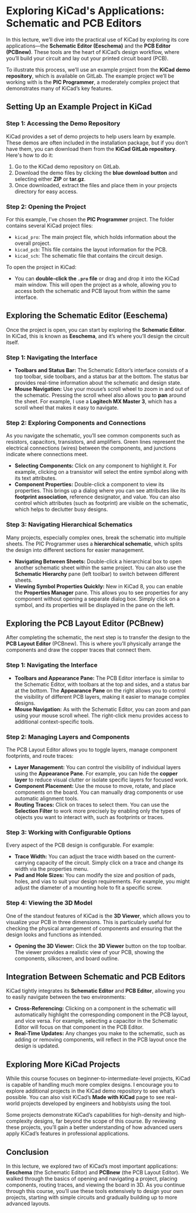 # Exploring KiCad's Applications: Schematic and PCB Editors

In this lecture, we’ll dive into the practical use of KiCad by exploring its core applications—the **Schematic Editor (Eeschema)** and the **PCB Editor (PCBnew)**. These tools are the heart of KiCad’s design workflow, where you’ll build your circuit and lay out your printed circuit board (PCB).

To illustrate this process, we’ll use an example project from the **KiCad demo repository**, which is available on GitLab. The example project we’ll be working with is the **PIC Programmer**, a moderately complex project that demonstrates many of KiCad’s key features.

## Setting Up an Example Project in KiCad

### Step 1: Accessing the Demo Repository

KiCad provides a set of demo projects to help users learn by example. These demos are often included in the installation package, but if you don’t have them, you can download them from the **KiCad GitLab repository**. Here's how to do it:
1. Go to the KiCad demo repository on GitLab.
2. Download the demo files by clicking the **blue download button** and selecting either **ZIP** or **tar.gz**.
3. Once downloaded, extract the files and place them in your projects directory for easy access.

### Step 2: Opening the Project

For this example, I’ve chosen the **PIC Programmer** project. The folder contains several KiCad project files:
- `kicad_pro`: The main project file, which holds information about the overall project.
- `kicad_pcb`: This file contains the layout information for the PCB.
- `kicad_sch`: The schematic file that contains the circuit design.

To open the project in KiCad:
- You can **double-click the `.pro` file** or drag and drop it into the KiCad main window. This will open the project as a whole, allowing you to access both the schematic and PCB layout from within the same interface.



## Exploring the Schematic Editor (Eeschema)

Once the project is open, you can start by exploring the **Schematic Editor**. In KiCad, this is known as **Eeschema**, and it’s where you’ll design the circuit itself.

### Step 1: Navigating the Interface

- **Toolbars and Status Bar:** The Schematic Editor’s interface consists of a top toolbar, side toolbars, and a status bar at the bottom. The status bar provides real-time information about the schematic and design state.
- **Mouse Navigation:** Use your mouse’s scroll wheel to zoom in and out of the schematic. Pressing the scroll wheel also allows you to **pan** around the sheet. For example, I use a **Logitech MX Master 3**, which has a scroll wheel that makes it easy to navigate.

### Step 2: Exploring Components and Connections

As you navigate the schematic, you’ll see common components such as resistors, capacitors, transistors, and amplifiers. Green lines represent the electrical connections (wires) between the components, and junctions indicate where connections meet.

- **Selecting Components:** Click on any component to highlight it. For example, clicking on a transistor will select the entire symbol along with its text attributes.
- **Component Properties:** Double-click a component to view its properties. This brings up a dialog where you can see attributes like its **footprint association**, reference designator, and value. You can also control which attributes (such as footprint) are visible on the schematic, which helps to declutter busy designs.

### Step 3: Navigating Hierarchical Schematics

Many projects, especially complex ones, break the schematic into multiple sheets. The PIC Programmer uses a **hierarchical schematic**, which splits the design into different sections for easier management.

- **Navigating Between Sheets:** Double-click a hierarchical box to open another schematic sheet within the same project. You can also use the **Schematic Hierarchy** pane (left toolbar) to switch between different sheets.
- **Viewing Symbol Properties Quickly:** New in KiCad 8, you can enable the **Properties Manager** pane. This allows you to see properties for any component without opening a separate dialog box. Simply click on a symbol, and its properties will be displayed in the pane on the left.

## Exploring the PCB Layout Editor (PCBnew)

After completing the schematic, the next step is to transfer the design to the **PCB Layout Editor** (PCBnew). This is where you’ll physically arrange the components and draw the copper traces that connect them.

### Step 1: Navigating the Interface

- **Toolbars and Appearance Pane:** The PCB Editor interface is similar to the Schematic Editor, with toolbars at the top and sides, and a status bar at the bottom. The **Appearance Pane** on the right allows you to control the visibility of different PCB layers, making it easier to manage complex designs.
- **Mouse Navigation:** As with the Schematic Editor, you can zoom and pan using your mouse scroll wheel. The right-click menu provides access to additional context-specific tools.

### Step 2: Managing Layers and Components

The PCB Layout Editor allows you to toggle layers, manage component footprints, and route traces:
- **Layer Management:** You can control the visibility of individual layers using the **Appearance Pane**. For example, you can hide the **copper layer** to reduce visual clutter or isolate specific layers for focused work.
- **Component Placement:** Use the mouse to move, rotate, and place components on the board. You can manually drag components or use automatic alignment tools.
- **Routing Traces:** Click on traces to select them. You can use the **Selection Filter** to work more precisely by enabling only the types of objects you want to interact with, such as footprints or traces.

### Step 3: Working with Configurable Options

Every aspect of the PCB design is configurable. For example:
- **Trace Width:** You can adjust the trace width based on the current-carrying capacity of the circuit. Simply click on a trace and change its width via the properties menu.
- **Pad and Hole Sizes:** You can modify the size and position of pads, holes, and vias to suit your design requirements. For example, you might adjust the diameter of a mounting hole to fit a specific screw.

### Step 4: Viewing the 3D Model

One of the standout features of KiCad is the **3D Viewer**, which allows you to visualize your PCB in three dimensions. This is particularly useful for checking the physical arrangement of components and ensuring that the design looks and functions as intended.

- **Opening the 3D Viewer:** Click the **3D Viewer** button on the top toolbar. The viewer provides a realistic view of your PCB, showing the components, silkscreen, and board outline.



## Integration Between Schematic and PCB Editors

KiCad tightly integrates its **Schematic Editor** and **PCB Editor**, allowing you to easily navigate between the two environments:
- **Cross-Referencing:** Clicking on a component in the schematic will automatically highlight the corresponding component in the PCB layout, and vice versa. For example, selecting a capacitor in the Schematic Editor will focus on that component in the PCB Editor.
- **Real-Time Updates:** Any changes you make to the schematic, such as adding or removing components, will reflect in the PCB layout once the design is updated.



## Exploring More KiCad Projects

While this course focuses on beginner-to-intermediate-level projects, KiCad is capable of handling much more complex designs. I encourage you to explore additional projects in the KiCad demo repository to see what’s possible. You can also visit KiCad’s **Made with KiCad** page to see real-world projects developed by engineers and hobbyists using the tool.

Some projects demonstrate KiCad’s capabilities for high-density and high-complexity designs, far beyond the scope of this course. By reviewing these projects, you’ll gain a better understanding of how advanced users apply KiCad’s features in professional applications.



## Conclusion

In this lecture, we explored two of KiCad’s most important applications: **Eeschema** (the Schematic Editor) and **PCBnew** (the PCB Layout Editor). We walked through the basics of opening and navigating a project, placing components, routing traces, and viewing the board in 3D. As you continue through this course, you’ll use these tools extensively to design your own projects, starting with simple circuits and gradually building up to more advanced layouts.